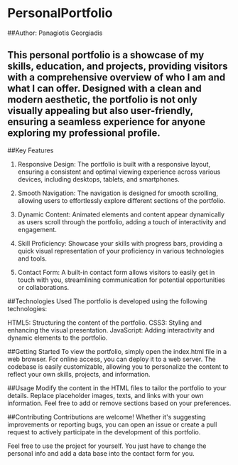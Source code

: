 # PersonalPortfolio

##Author: Panagiotis Georgiadis

## This personal portfolio is a showcase of my skills, education, and projects, providing visitors with a comprehensive overview of who I am and what I can offer. Designed with a clean and modern aesthetic, the portfolio is not only visually appealing but also user-friendly, ensuring a seamless experience for anyone exploring my professional profile.

##Key Features

1) Responsive Design: The portfolio is built with a responsive layout, ensuring a consistent and optimal viewing experience across various devices, including desktops, tablets, and smartphones.

2) Smooth Navigation: The navigation is designed for smooth scrolling, allowing users to effortlessly explore different sections of the portfolio.

3) Dynamic Content: Animated elements and content appear dynamically as users scroll through the portfolio, adding a touch of interactivity and engagement.

4) Skill Proficiency: Showcase your skills with progress bars, providing a quick visual representation of your proficiency in various technologies and tools.

5) Contact Form: A built-in contact form allows visitors to easily get in touch with you, streamlining communication for potential opportunities or collaborations.

##Technologies Used
The portfolio is developed using the following technologies:

HTML5: Structuring the content of the portfolio.
CSS3: Styling and enhancing the visual presentation.
JavaScript: Adding interactivity and dynamic elements to the portfolio.

##Getting Started
To view the portfolio, simply open the index.html file in a web browser. For online access, you can deploy it to a web server. The codebase is easily customizable, allowing you to personalize the content to reflect your own skills, projects, and information.

##Usage
Modify the content in the HTML files to tailor the portfolio to your details. Replace placeholder images, texts, and links with your own information. Feel free to add or remove sections based on your preferences.

##Contributing
Contributions are welcome! Whether it's suggesting improvements or reporting bugs, you can open an issue or create a pull request to actively participate in the development of this portfolio.

Feel free to use the project for yourself. You just have to change the personal info and add a data base into the contact form for you.

